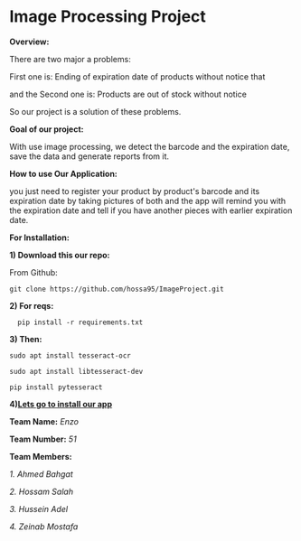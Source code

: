 # Image Processing Project

**Overview:**

There are two major a problems:

First one is: Ending of expiration date of products without notice that 

and the Second one is: Products are out of stock without notice

So our project is a solution of these problems.

**Goal of our project:**

With use image processing, we detect the barcode and the expiration date, save the data and generate reports from it.

**How to use Our Application:**

you just need to register your product by product's barcode and its expiration date by taking pictures of both and the app will remind you with the expiration date and tell if you have another pieces with earlier expiration date.

**For Installation:**

**1) Download this our repo:**

From Github:

    git clone https://github.com/hossa95/ImageProject.git

**2) For reqs:**

      pip install -r requirements.txt

**3) Then:**

    sudo apt install tesseract-ocr

    sudo apt install libtesseract-dev

    pip install pytesseract
    
 **4)[Lets go to install our app](https://github.com/hossa95/ImageProject/tree/master/enzo)**


**Team Name:** *Enzo*

**Team Number:** *51*

**Team Members:**

*1. Ahmed Bahgat*

*2. Hossam Salah*

*3. Hussein Adel*

*4. Zeinab Mostafa*
